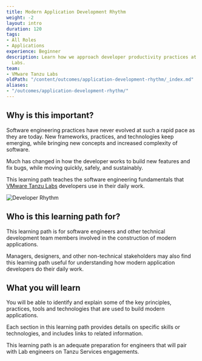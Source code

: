 ```yaml
---
title: Modern Application Development Rhythm
weight: -2
layout: intro
duration: 120
tags:
- All Roles
- Applications
experience: Beginner
description: Learn how we approach developer productivity practices at VMware Tanzu
  Labs.
team:
- VMware Tanzu Labs
oldPath: "/content/outcomes/application-development-rhythm/_index.md"
aliases:
- "/outcomes/application-development-rhythm/"
---
```


## Why is this important?

Software engineering practices have never evolved at such a rapid pace
as they are today.
New frameworks, practices, and technologies keep emerging,
while bringing new concepts and increased complexity of software.

Much has changed in how the developer works to build new features and
fix bugs,
while moving quickly,
safely,
and sustainably.

This learning path teaches the software engineering fundamentals that
[VMware Tanzu Labs](https://tanzu.vmware.com/labs) developers use in
their daily work.

![Developer Rhythm](/images/outcomes/application-development-rhythm/developer-rhythm.jpg)

## Who is this learning path for?

This learning path is for software engineers and other technical
development team members involved in the construction of modern
applications.

Managers, designers, and other non-technical stakeholders may also find
this learning path useful for understanding how modern application
developers do their daily work.

## What you will learn

You will be able to identify and explain some of the key principles, practices, tools and technologies that are used to build modern applications.

Each section in this learning path provides details on specific skills or technologies, and includes links to related information.

This learning path is an adequate preparation for engineers that will pair with Lab engineers on Tanzu Services engagements.
